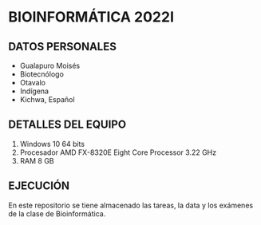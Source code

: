 # BIOINFORMÁTICA 2022I
## DATOS PERSONALES
- Gualapuro Moisés
- Biotecnólogo
- Otavalo
- Indígena
- Kichwa, Español

## DETALLES DEL EQUIPO
1. Windows 10 64 bits 
2. Procesador AMD FX-8320E Eight Core Processor 3.22 GHz
3. RAM 8 GB

## EJECUCIÓN 

En este repositorio se tiene almacenado las tareas, la data y los exámenes de la clase de Bioinformática.
